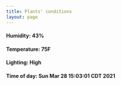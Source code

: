 ```yaml
---
title: Plants' conditions
layout: page
---
```



#### Humidity: 43%
#### Temperature: 75F
#### Lighting: High
#### Time of day: Sun Mar 28 15:03:01 CDT 2021
